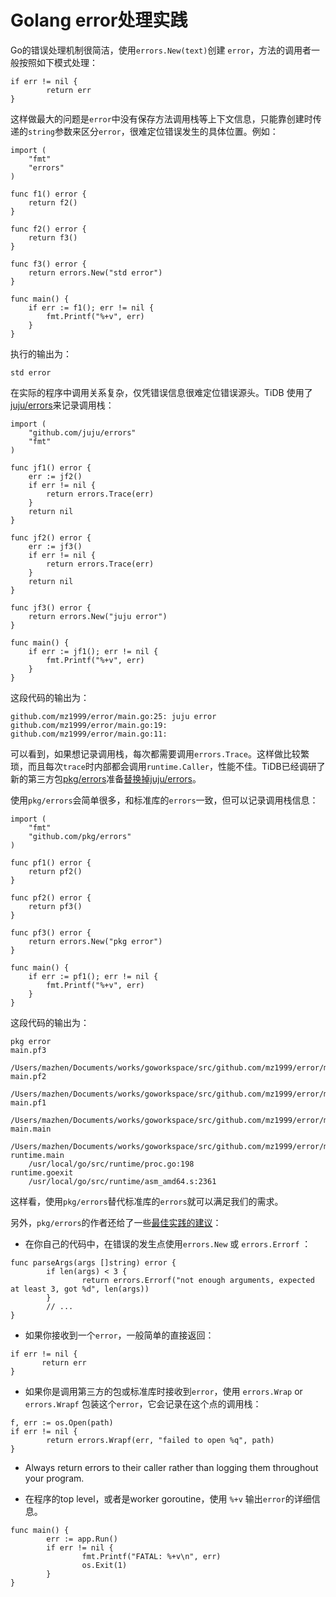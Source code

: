 # Golang error处理实践

Go的错误处理机制很简洁，使用`errors.New(text)`创建 `error`，方法的调用者一般按照如下模式处理：

```
if err != nil {
        return err
}
```

这样做最大的问题是`error`中没有保存方法调用栈等上下文信息，只能靠创建时传递的`string`参数来区分`error`，很难定位错误发生的具体位置。例如：

```
import (
	"fmt"
	"errors"
)

func f1() error {
	return f2()
}

func f2() error {
	return f3()
}

func f3() error {
	return errors.New("std error")
}

func main() {
	if err := f1(); err != nil {
		fmt.Printf("%+v", err)
	}
}
```

执行的输出为：

```
std error
```

在实际的程序中调用关系复杂，仅凭错误信息很难定位错误源头。TiDB 使用了[juju/errors](https://github.com/juju/errors)来记录调用栈：

```
import (
	"github.com/juju/errors"
	"fmt"
)

func jf1() error {
	err := jf2()
	if err != nil {
		return errors.Trace(err)
	}
	return nil
}

func jf2() error {
	err := jf3()
	if err != nil {
		return errors.Trace(err)
	}
	return nil
}

func jf3() error {
	return errors.New("juju error")
}

func main() {
	if err := jf1(); err != nil {
		fmt.Printf("%+v", err)
	}
}
```

这段代码的输出为：

```
github.com/mz1999/error/main.go:25: juju error
github.com/mz1999/error/main.go:19: 
github.com/mz1999/error/main.go:11: 
```

可以看到，如果想记录调用栈，每次都需要调用`errors.Trace`。这样做比较繁琐，而且每次`trace`时内部都会调用`runtime.Caller`，性能不佳。TiDB已经调研了新的第三方包[pkg/errors](https://github.com/pkg/errors)准备[替换掉juju/errors](https://github.com/pingcap/tidb/issues/7125)。

使用`pkg/errors`会简单很多，和标准库的`errors`一致，但可以记录调用栈信息：

```
import (
	"fmt"
	"github.com/pkg/errors"
)

func pf1() error {
	return pf2()
}

func pf2() error {
	return pf3()
}

func pf3() error {
	return errors.New("pkg error")
}

func main() {
	if err := pf1(); err != nil {
		fmt.Printf("%+v", err)
	}
}
```

这段代码的输出为：

```
pkg error
main.pf3
	/Users/mazhen/Documents/works/goworkspace/src/github.com/mz1999/error/main.go:17
main.pf2
	/Users/mazhen/Documents/works/goworkspace/src/github.com/mz1999/error/main.go:13
main.pf1
	/Users/mazhen/Documents/works/goworkspace/src/github.com/mz1999/error/main.go:9
main.main
	/Users/mazhen/Documents/works/goworkspace/src/github.com/mz1999/error/main.go:21
runtime.main
	/usr/local/go/src/runtime/proc.go:198
runtime.goexit
	/usr/local/go/src/runtime/asm_amd64.s:2361
```

这样看，使用`pkg/errors`替代标准库的`errors`就可以满足我们的需求。

另外，`pkg/errors`的作者还给了一些[最佳实践的建议](https://dave.cheney.net/2016/06/12/stack-traces-and-the-errors-package)：

* 在你自己的代码中，在错误的发生点使用`errors.New` 或 `errors.Errorf` ：

```
func parseArgs(args []string) error {
        if len(args) < 3 {
                return errors.Errorf("not enough arguments, expected at least 3, got %d", len(args))
        }
        // ...
}
```

* 如果你接收到一个`error`，一般简单的直接返回：

```
if err != nil {
       return err
}
```

* 如果你是调用第三方的包或标准库时接收到`error`，使用 `errors.Wrap` or `errors.Wrapf` 包装这个`error`，它会记录在这个点的调用栈：

```
f, err := os.Open(path)
if err != nil {
        return errors.Wrapf(err, "failed to open %q", path)
}
```

* Always return errors to their caller rather than logging them throughout your program.

* 在程序的top level，或者是worker goroutine，使用 `%+v` 输出`error`的详细信息。

```
func main() {
        err := app.Run()
        if err != nil {
                fmt.Printf("FATAL: %+v\n", err)
                os.Exit(1)
        }
}
```



